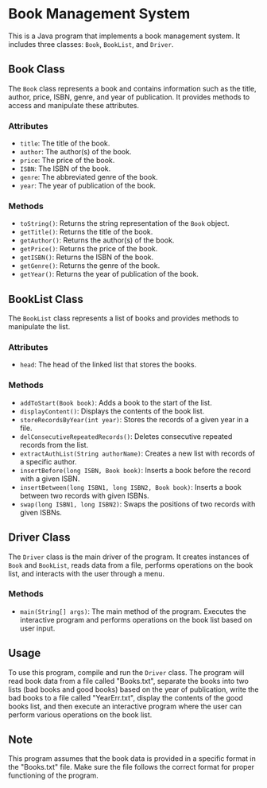 # Book Management System

This is a Java program that implements a book management system. It includes three classes: `Book`, `BookList`, and `Driver`.

## Book Class

The `Book` class represents a book and contains information such as the title, author, price, ISBN, genre, and year of publication. It provides methods to access and manipulate these attributes.

### Attributes

- `title`: The title of the book.
- `author`: The author(s) of the book.
- `price`: The price of the book.
- `ISBN`: The ISBN of the book.
- `genre`: The abbreviated genre of the book.
- `year`: The year of publication of the book.

### Methods

- `toString()`: Returns the string representation of the `Book` object.
- `getTitle()`: Returns the title of the book.
- `getAuthor()`: Returns the author(s) of the book.
- `getPrice()`: Returns the price of the book.
- `getISBN()`: Returns the ISBN of the book.
- `getGenre()`: Returns the genre of the book.
- `getYear()`: Returns the year of publication of the book.

## BookList Class

The `BookList` class represents a list of books and provides methods to manipulate the list.

### Attributes

- `head`: The head of the linked list that stores the books.

### Methods

- `addToStart(Book book)`: Adds a book to the start of the list.
- `displayContent()`: Displays the contents of the book list.
- `storeRecordsByYear(int year)`: Stores the records of a given year in a file.
- `delConsecutiveRepeatedRecords()`: Deletes consecutive repeated records from the list.
- `extractAuthList(String authorName)`: Creates a new list with records of a specific author.
- `insertBefore(long ISBN, Book book)`: Inserts a book before the record with a given ISBN.
- `insertBetween(long ISBN1, long ISBN2, Book book)`: Inserts a book between two records with given ISBNs.
- `swap(long ISBN1, long ISBN2)`: Swaps the positions of two records with given ISBNs.

## Driver Class

The `Driver` class is the main driver of the program. It creates instances of `Book` and `BookList`, reads data from a file, performs operations on the book list, and interacts with the user through a menu.

### Methods

- `main(String[] args)`: The main method of the program. Executes the interactive program and performs operations on the book list based on user input.

## Usage

To use this program, compile and run the `Driver` class. The program will read book data from a file called "Books.txt", separate the books into two lists (bad books and good books) based on the year of publication, write the bad books to a file called "YearErr.txt", display the contents of the good books list, and then execute an interactive program where the user can perform various operations on the book list.

## Note

This program assumes that the book data is provided in a specific format in the "Books.txt" file. Make sure the file follows the correct format for proper functioning of the program.

